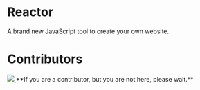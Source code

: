 # Reactor
A brand new JavaScript tool to create your own website.
# Contributors
<a href="https://github.com/BlastEP/reactor/graphs/contributors">
  <img src="https://contrib.rocks/image?repo=BlastEP/reactor" />
</a>
**If you are a contributor, but you are not here, please wait.**
